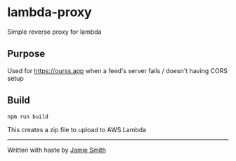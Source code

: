 # lambda-proxy

Simple reverse proxy for lambda

## Purpose

Used for <https://ourss.app> when a feed's server fails / doesn't having CORS setup

## Build

`npm run build`

This creates a zip file to upload to AWS Lambda

---

Written with haste by [Jamie Smith](https://jsmith.dev)
